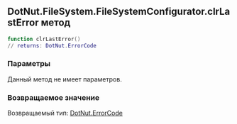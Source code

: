 ## DotNut.FileSystem.FileSystemConfigurator.clrLastError метод


```lua
function clrLastError()
// returns: DotNut.ErrorCode
```


### Параметры

Данный метод не имеет параметров.

### Возвращаемое значение

Возвращаемый тип: [DotNut.ErrorCode](../../../DotNut/ErrorCode.md)

